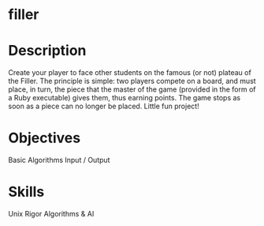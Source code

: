 # filler

# Description
Create your player to face other students on the famous (or not) plateau of the Filler. The principle is simple: two players compete on a board, and must place, in turn, the piece that the master of the game (provided in the form of a Ruby executable) gives them, thus earning points. The game stops as soon as a piece can no longer be placed. Little fun project!

# Objectives
Basic Algorithms 
Input / Output 

# Skills
Unix 
Rigor 
Algorithms & AI 
